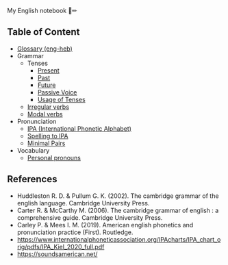 My English notebook 📜✏

## Table of Content
- [Glossary (eng-heb)](../main/Glossary.md)
- Grammar 
  - Tenses
    - [Present](../main/Tenses/Past.md)
    - [Past](../main/Tenses/Past.md)
    - [Future](../main/Tenses/Future.md)
    - [Passive Voice](../main/Passive.md)
    - [Usage of Tenses](../main/Usage.md)
  - [Irregular verbs](../main/Irregular%20verbs.md)
  - [Modal verbs](../main/Modal%20verbs.md)
- Pronunciation 
  - [IPA (International Phonetic Alphabet)](../main/IPA.md)
  - [Spelling to IPA](../main/Spelling%20to%20IPA.md)
  - [Minimal Pairs](../main/Minimal%20Pairs.md)
- Vocabulary 
  - [Personal pronouns](../main/Personal%20pronouns.md)

## References
- Huddleston R. D. & Pullum G. K. (2002). The cambridge grammar of the english language. Cambridge University Press.
- Carter R. & McCarthy M. (2006). The cambridge grammar of english : a comprehensive guide. Cambridge University Press.
- Carley P. & Mees I. M. (2019). American english phonetics and pronunciation practice (First). Routledge.
- https://www.internationalphoneticassociation.org/IPAcharts/IPA_chart_orig/pdfs/IPA_Kiel_2020_full.pdf
- https://soundsamerican.net/

